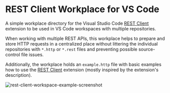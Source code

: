 # REST Client Workplace for VS Code

A simple workplace directory for the Visual Studio Code [REST Client] extension to be used in VS Code workspaces with multiple repositories.

When working with multiple REST APIs, this workplace helps to prepare and store HTTP requests in a centralized place without littering the individual repositories with `*.http` or `*.rest` files and preventing possible source-control file issues.

Additionally, the workplace holds an `example.http` file with basic examples how to use the [REST Client] extension (mostly inspired by the extension's description).

[rest client]: https://marketplace.visualstudio.com/items?itemName=humao.rest-client

![rest-client-workspace-example-screenshot](https://user-images.githubusercontent.com/44228158/114732812-1f64c700-9d43-11eb-84eb-a789b90048f2.PNG)
